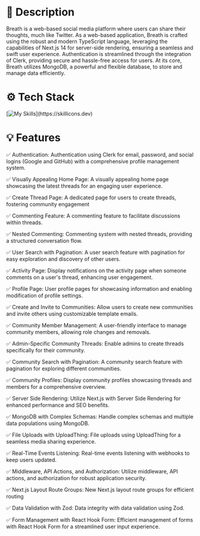 # 📝 Description
Breath is a web-based social media platform where users can share their thoughts, much like Twitter. As a web-based application, Breath is crafted using the robust and modern TypeScript language, leveraging the capabilities of Next.js 14 for server-side rendering, ensuring a seamless and swift user experience. Authentication is streamlined through the integration of Clerk, providing secure and hassle-free access for users. At its core, Breath utilizes MongoDB, a powerful and flexible database, to store and manage data efficiently.

# ⚙️ Tech Stack
[![My Skills](https://skillicons.dev/icons?i=nextjs,ts,mongodb,tailwind,vercel,)](https://skillicons.dev)

# 💡 Features
✅ Authentication: Authentication using Clerk for email, password, and social logins (Google and GitHub) with a comprehensive profile management system.

✅ Visually Appealing Home Page: A visually appealing home page showcasing the latest threads for an engaging user experience.

✅ Create Thread Page: A dedicated page for users to create threads, fostering community engagement

✅ Commenting Feature: A commenting feature to facilitate discussions within threads.

✅ Nested Commenting: Commenting system with nested threads, providing a structured conversation flow.

✅ User Search with Pagination: A user search feature with pagination for easy exploration and discovery of other users.

✅ Activity Page: Display notifications on the activity page when someone comments on a user's thread, enhancing user engagement.

✅ Profile Page: User profile pages for showcasing information and enabling modification of profile settings.

✅ Create and Invite to Communities: Allow users to create new communities and invite others using customizable template emails.

✅ Community Member Management: A user-friendly interface to manage community members, allowing role changes and removals.

✅ Admin-Specific Community Threads: Enable admins to create threads specifically for their community.

✅ Community Search with Pagination: A community search feature with pagination for exploring different communities.

✅ Community Profiles: Display community profiles showcasing threads and members for a comprehensive overview.

✅ Server Side Rendering: Utilize Next.js with Server Side Rendering for enhanced performance and SEO benefits.

✅ MongoDB with Complex Schemas: Handle complex schemas and multiple data populations using MongoDB.

✅ File Uploads with UploadThing: File uploads using UploadThing for a seamless media sharing experience.

✅ Real-Time Events Listening: Real-time events listening with webhooks to keep users updated.

✅ Middleware, API Actions, and Authorization: Utilize middleware, API actions, and authorization for robust application security.

✅ Next.js Layout Route Groups: New Next.js layout route groups for efficient routing

✅ Data Validation with Zod: Data integrity with data validation using Zod.

✅ Form Management with React Hook Form: Efficient management of forms with React Hook Form for a streamlined user input experience.
